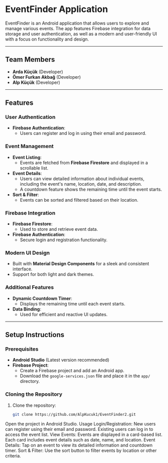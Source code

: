 # EventFinder Application

EventFinder is an Android application that allows users to explore and manage various events. The app features Firebase integration for data storage and user authentication, as well as a modern and user-friendly UI with a focus on functionality and design.

---

## **Team Members**
- **Arda Küçük** (Developer)
- **Ömer Furkan Akbağ** (Developer)
- **Alp Küçük** (Developer)

---

## **Features**

### **User Authentication**
- **Firebase Authentication**:
  - Users can register and log in using their email and password.

### **Event Management**
- **Event Listing**:
  - Events are fetched from **Firebase Firestore** and displayed in a scrollable list.
- **Event Details**:
  - Users can view detailed information about individual events, including the event's name, location, date, and description.
  - A countdown feature shows the remaining time until the event starts.
- **Sort & Filter**:
  - Events can be sorted and filtered based on their location.

### **Firebase Integration**
- **Firebase Firestore**:
  - Used to store and retrieve event data.
- **Firebase Authentication**:
  - Secure login and registration functionality.

### **Modern UI Design**
- Built with **Material Design Components** for a sleek and consistent interface.
- Support for both light and dark themes.

### **Additional Features**
- **Dynamic Countdown Timer**:
  - Displays the remaining time until each event starts.
- **Data Binding**:
  - Used for efficient and reactive UI updates.

---

## **Setup Instructions**

### **Prerequisites**
- **Android Studio** (Latest version recommended)
- **Firebase Project**:
  - Create a Firebase project and add an Android app.
  - Download the `google-services.json` file and place it in the `app/` directory.

### **Cloning the Repository**
1. Clone the repository:
   ```bash
   git clone https://github.com/AlpKucuk1/EventFinder2.git
Open the project in Android Studio.
Usage
Login/Registration:
New users can register using their email and password.
Existing users can log in to access the event list.
View Events:
Events are displayed in a card-based list.
Each card includes event details such as date, name, and location.
Event Details:
Tap on an event to view its detailed information and countdown timer.
Sort & Filter:
Use the sort button to filter events by location or other criteria.


